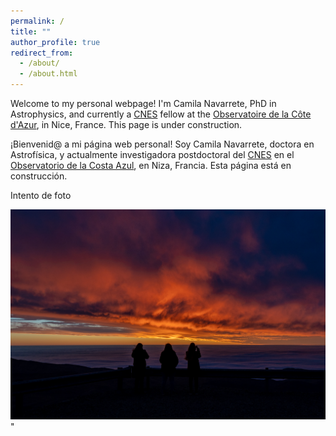 ```yaml
---
permalink: /
title: ""
author_profile: true
redirect_from: 
  - /about/
  - /about.html
---
```


Welcome to my personal webpage! I'm Camila Navarrete, PhD in Astrophysics, and currently a [CNES](https://cnes.fr/en) fellow at the [Observatoire de la Côte d'Azur](https://www.oca.eu/en/), in Nice, France. This page is under construction.

¡Bienvenid@ a mi página web personal! Soy Camila Navarrete, doctora en Astrofísica, y actualmente investigadora postdoctoral del [CNES](https://cnes.fr/en) en el [Observatorio de la Costa Azul](https://www.oca.eu/en/), en Niza, Francia. Esta página está en construcción.

Intento de foto

<img src='/images/sunset.jpeg'></a>"
